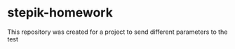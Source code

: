 # stepik-homework
This repository was created for a project to send different parameters to the test
